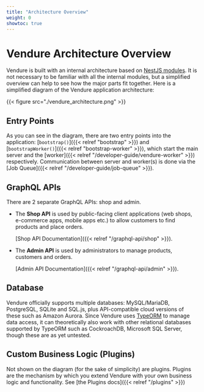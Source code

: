 ```yaml
---
title: "Architecture Overview"
weight: 0
showtoc: true
---
```


# Vendure Architecture Overview

Vendure is built with an internal architecture based on [NestJS modules](https://docs.nestjs.com/modules). It is not necessary to be familiar with all the internal modules, but a simplified overview can help to see how the major parts fit together.
Here is a simplified diagram of the Vendure application architecture:

{{< figure src="./vendure_architecture.png" >}} 

## Entry Points

As you can see in the diagram, there are two entry points into the application: [`bootstrap()`]({{< relref "bootstrap" >}}) and [`bootstrapWorker()`]({{< relref "bootstrap-worker" >}}), which start the main server and the [worker]({{< relref "/developer-guide/vendure-worker" >}}) respectively. Communication between server and worker(s) is done via the [Job Queue]({{< relref "/developer-guide/job-queue" >}}).

## GraphQL APIs

There are 2 separate GraphQL APIs: shop and admin. 

* The **Shop API** is used by public-facing client applications (web shops, e-commerce apps, mobile apps etc.) to allow customers to find products and place orders. 
    
    [Shop API Documentation]({{< relref "/graphql-api/shop" >}}).
* The **Admin API** is used by administrators to manage products, customers and orders. 

    [Admin API Documentation]({{< relref "/graphql-api/admin" >}}).

## Database

Vendure officially supports multiple databases: MySQL/MariaDB, PostgreSQL, SQLite and SQL.js, plus API-compatible cloud versions of these such as Amazon Aurora. Since Vendure uses [TypeORM](https://typeorm.io/#/) to manage data access, it can theoretically also work with other relational databases supported by TypeORM such as CockroachDB, Microsoft SQL Server, though these are as yet untested.

## Custom Business Logic (Plugins)

Not shown on the diagram (for the sake of simplicity) are plugins. Plugins are the mechanism by which you extend Vendure with your own business logic and functionality. See [the Plugins docs]({{< relref "/plugins" >}})
